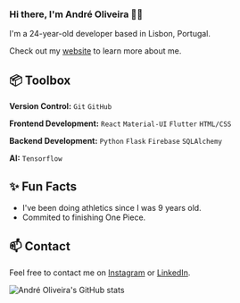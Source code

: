 ### Hi there, I'm André Oliveira 👋🏻

I'm a 24-year-old developer based in Lisbon, Portugal.

Check out my [website](https://andrefpoliveira.github.io/) to learn more about me.

## 📦 Toolbox
**Version Control:** `Git` `GitHub`

**Frontend Development:** `React` `Material-UI` `Flutter` `HTML/CSS`

**Backend Development:** `Python` `Flask` `Firebase` `SQLAlchemy`

**AI:** `Tensorflow`

## ✨ Fun Facts
- I've been doing athletics since I was 9 years old.
- Commited to finishing One Piece.

## 📫 Contact
Feel free to contact me on [Instagram](https://www.instagram.com/andrefpoliiveiira/) or [LinkedIn](https://www.linkedin.com/in/andrefpoliiveiira/).

![André Oliveira's GitHub stats](https://github-readme-stats.vercel.app/api?username=andrefpoliveira&show=reviews,discussions_started,discussions_answered,prs_merged,prs_merged_percentage&show_icons=true&theme=transparent)
